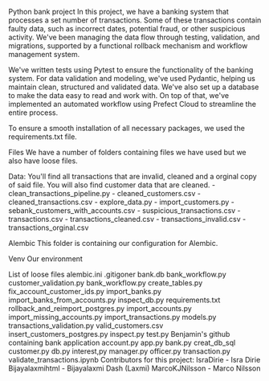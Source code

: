Python bank project
In this project, we have a banking system that processes a set number of transactions. Some of these transactions contain faulty data, such as incorrect dates, potential fraud, or other suspicious activity. We've been managing the data flow through testing, validation, and migrations, supported by a functional rollback mechanism and workflow management system.

We've written tests using Pytest to ensure the functionality of the banking system. For data validation and modeling, we've used Pydantic, helping us maintain clean, structured and validated data. We've also set up a database to make the data easy to read and work with. On top of that, we've implemented an automated workflow using Prefect Cloud to streamline the entire process.

To ensure a smooth installation of all necessary packages, we used the requirements.txt file.

Files
We have a number of folders containing files we have used but we also have loose files.

Data:
You'll find all transactions that are invalid, cleaned and a orginal copy of said file. You will also find customer data that are cleaned. - clean_transactions_pipeline.py - cleaned_customers.csv - cleaned_transactions.csv - explore_data.py - import_customers.py - sebank_customers_with_accounts.csv - suspicious_transactions.csv - transactions.csv - transactions_cleaned.csv - transactions_invalid.csv - transactions_orginal.csv

Alembic
This folder is containing our configuration for Alembic.

Venv
Our environment

List of loose files
alembic.ini
.gitigoner
bank.db
bank_workflow.py
customer_validation.py
bank_workflow.py
create_tables.py
fix_account_customer_ids.py
import_banks.py
import_banks_from_accounts.py
inspect_db.py
requirements.txt
rollback_and_reimport_postgres.py
import_accounts.py
import_missing_accounts.py
import_transactions.py
models.py
transactions_validation.py
valid_customers.csv
insert_customers_postgres.py
inspect.py
test.py
Benjamin's github containing bank application
account.py
app.py
bank.py
creat_db_sql
customer.py
db.py
interest,py
manager.py
officer.py
transaction.py
validate_transactions.ipynb
Contributors for this project:
IsraDirie - Isra Dirie
Bijayalaxmihtml - Bijayalaxmi Dash (Laxmi)
MarcoKJNilsson - Marco Nilsson

